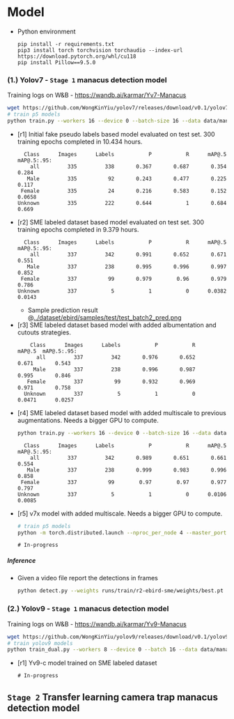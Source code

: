 
# Model

- Python environment
    ```
    pip install -r requirements.txt
    pip3 install torch torchvision torchaudio --index-url https://download.pytorch.org/whl/cu118
    pip install Pillow==9.5.0
    ```

### (1.) Yolov7 - `Stage 1` manacus detection model

Training logs on W&B - https://wandb.ai/karmar/Yv7-Manacus

```bash
wget https://github.com/WongKinYiu/yolov7/releases/download/v0.1/yolov7.pt
# train p5 models
python train.py --workers 16 --device 0 --batch-size 16 --data data/manacus.yaml --img 640 640 --cfg cfg/training/yolov7-manacus.yaml --weights 'yolov7.pt' --name yv7-manacus --hyp data/hyp.scratch.p5.yaml
```
- [r1] Initial fake pseudo labels based model evaluated on test set. 300 training epochs completed in 10.434 hours.
    ```log
      Class      Images      Labels           P           R      mAP@.5  mAP@.5:.95: 
        all         335         338       0.367       0.687       0.354       0.284
       Male         335          92       0.243       0.477       0.225       0.117
     Female         335          24       0.216       0.583       0.152      0.0658
    Unknown         335         222       0.644           1       0.684       0.669
    ```
- [r2] SME labeled dataset based model evaluated on test set. 300 training epochs completed in 9.379 hours.
    ```log
      Class      Images      Labels           P           R      mAP@.5  mAP@.5:.95:
        all         337         342       0.991       0.652       0.671       0.551
       Male         337         238       0.995       0.996       0.997       0.852
     Female         337          99       0.979        0.96       0.979       0.786
    Unknown         337           5           1           0      0.0382      0.0143
    ```
  - Sample prediction result @[../dataset/ebird/samples/test/test_batch2_pred.png](../dataset/ebird/samples/test/test_batch2_pred.png)    
- [r3] SME labeled dataset based model with added albumentation and cutouts strategies.
  ```log
      Class      Images      Labels           P           R      mAP@.5  mAP@.5:.95:
        all         337         342       0.976       0.652       0.671       0.543
       Male         337         238       0.996       0.987       0.995       0.846
     Female         337          99       0.932       0.969       0.971       0.758
    Unknown         337           5           1           0      0.0471      0.0257
  ```
- [r4] SME labeled dataset based model with added multiscale to previous augmentations. Needs a bigger GPU to compute.
  ```bash
  python train.py --workers 16 --device 0 --batch-size 16 --data data/manacus.yaml --img 640 640 --multi-scale --cfg cfg/training/yolov7-manacus.yaml --weights 'yolov7.pt' --name yv7-manacus --hyp data/hyp.scratch.p5.yaml
  ```
  ```log
    Class      Images      Labels           P           R      mAP@.5  mAP@.5:.95:
      all         337         342       0.989       0.651       0.661       0.554
     Male         337         238       0.999       0.983       0.996       0.858
   Female         337          99        0.97        0.97       0.977       0.797
  Unknown         337           5           1           0      0.0106      0.0085
  ```
- [r5] v7x model with added multiscale. Needs a bigger GPU to compute.
  ```bash
  # train p5 models
  python -m torch.distributed.launch --nproc_per_node 4 --master_port 9527 train.py --workers 8 --device 4,5,6,7 --sync-bn --batch-size 64 --data data/manacus.yaml --img 640 640 --multi-scale --cfg cfg/training/yolov7x-manacus.yaml --weights 'yolov7x.pt' --name yv7x-manacus --hyp data/hyp.scratch.p5.yaml
  ```
  ```log
  # In-progress
  ```
  
##### Inference 
- Given a video file report the detections in frames
  ```bash
  python detect.py --weights runs/train/r2-ebird-sme/weights/best.pt --conf 0.55 --img-size 640 --save-txt --save-conf --source "../../../data-fcat-sample-trap-videos/copulation-1.mp4"
  ```

### (2.) Yolov9 - `Stage 1` manacus detection model

Training logs on W&B - https://wandb.ai/karmar/Yv9-Manacus

```bash
wget https://github.com/WongKinYiu/yolov9/releases/download/v0.1/yolov9-c-converted.pt
# train yolov9 models
python train_dual.py --workers 8 --device 0 --batch 16 --data data/manacus.yaml --img 640 --cfg models/detect/yolov9-c-manacus.yaml --weights 'yolov9-c-converted.pt' --name yv9-c-manacus --hyp hyp.scratch-high.yaml --min-items 0 --epochs 300 --close-mosaic 15
```
- [r1] Yv9-c model trained on SME labeled dataset 
  ```log
  # In-progress
  ```



## `Stage 2` Transfer learning camera trap manacus detection model

